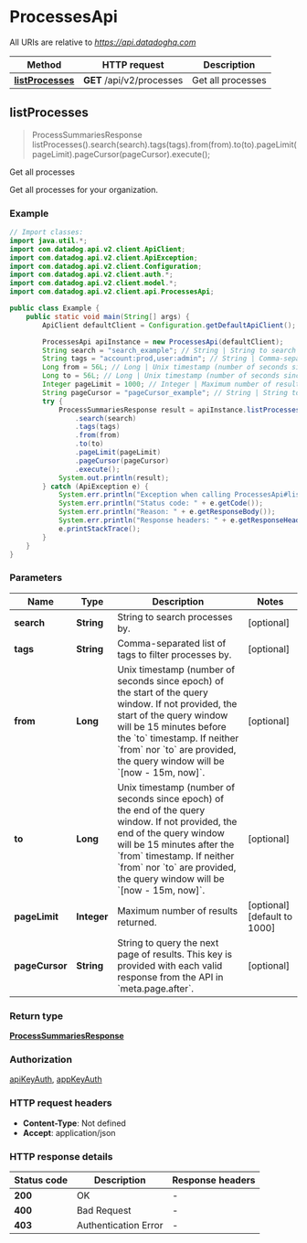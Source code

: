 # ProcessesApi

All URIs are relative to *https://api.datadoghq.com*

Method | HTTP request | Description
------------- | ------------- | -------------
[**listProcesses**](ProcessesApi.md#listProcesses) | **GET** /api/v2/processes | Get all processes



## listProcesses

> ProcessSummariesResponse listProcesses().search(search).tags(tags).from(from).to(to).pageLimit(pageLimit).pageCursor(pageCursor).execute();

Get all processes

Get all processes for your organization.

### Example

```java
// Import classes:
import java.util.*;
import com.datadog.api.v2.client.ApiClient;
import com.datadog.api.v2.client.ApiException;
import com.datadog.api.v2.client.Configuration;
import com.datadog.api.v2.client.auth.*;
import com.datadog.api.v2.client.model.*;
import com.datadog.api.v2.client.api.ProcessesApi;

public class Example {
    public static void main(String[] args) {
        ApiClient defaultClient = Configuration.getDefaultApiClient();

        ProcessesApi apiInstance = new ProcessesApi(defaultClient);
        String search = "search_example"; // String | String to search processes by.
        String tags = "account:prod,user:admin"; // String | Comma-separated list of tags to filter processes by.
        Long from = 56L; // Long | Unix timestamp (number of seconds since epoch) of the start of the query window. If not provided, the start of the query window will be 15 minutes before the `to` timestamp. If neither `from` nor `to` are provided, the query window will be `[now - 15m, now]`.
        Long to = 56L; // Long | Unix timestamp (number of seconds since epoch) of the end of the query window. If not provided, the end of the query window will be 15 minutes after the `from` timestamp. If neither `from` nor `to` are provided, the query window will be `[now - 15m, now]`.
        Integer pageLimit = 1000; // Integer | Maximum number of results returned.
        String pageCursor = "pageCursor_example"; // String | String to query the next page of results. This key is provided with each valid response from the API in `meta.page.after`.
        try {
            ProcessSummariesResponse result = apiInstance.listProcesses()
                .search(search)
                .tags(tags)
                .from(from)
                .to(to)
                .pageLimit(pageLimit)
                .pageCursor(pageCursor)
                .execute();
            System.out.println(result);
        } catch (ApiException e) {
            System.err.println("Exception when calling ProcessesApi#listProcesses");
            System.err.println("Status code: " + e.getCode());
            System.err.println("Reason: " + e.getResponseBody());
            System.err.println("Response headers: " + e.getResponseHeaders());
            e.printStackTrace();
        }
    }
}
```

### Parameters


Name | Type | Description  | Notes
------------- | ------------- | ------------- | -------------
 **search** | **String**| String to search processes by. | [optional]
 **tags** | **String**| Comma-separated list of tags to filter processes by. | [optional]
 **from** | **Long**| Unix timestamp (number of seconds since epoch) of the start of the query window. If not provided, the start of the query window will be 15 minutes before the &#x60;to&#x60; timestamp. If neither &#x60;from&#x60; nor &#x60;to&#x60; are provided, the query window will be &#x60;[now - 15m, now]&#x60;. | [optional]
 **to** | **Long**| Unix timestamp (number of seconds since epoch) of the end of the query window. If not provided, the end of the query window will be 15 minutes after the &#x60;from&#x60; timestamp. If neither &#x60;from&#x60; nor &#x60;to&#x60; are provided, the query window will be &#x60;[now - 15m, now]&#x60;. | [optional]
 **pageLimit** | **Integer**| Maximum number of results returned. | [optional] [default to 1000]
 **pageCursor** | **String**| String to query the next page of results. This key is provided with each valid response from the API in &#x60;meta.page.after&#x60;. | [optional]

### Return type

[**ProcessSummariesResponse**](ProcessSummariesResponse.md)

### Authorization

[apiKeyAuth](README.md#apiKeyAuth), [appKeyAuth](README.md#appKeyAuth)

### HTTP request headers

- **Content-Type**: Not defined
- **Accept**: application/json

### HTTP response details
| Status code | Description | Response headers |
|-------------|-------------|------------------|
| **200** | OK |  -  |
| **400** | Bad Request |  -  |
| **403** | Authentication Error |  -  |

